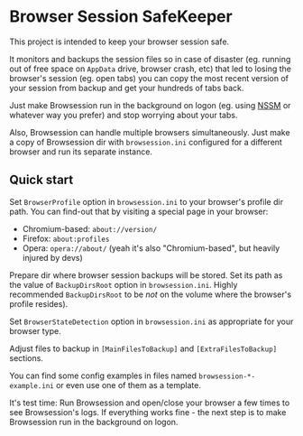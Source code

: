 Browser Session SafeKeeper
==========================

This project is intended to keep your browser session safe.

It monitors and backups the session files so in case of disaster (eg. running out of free space on `AppData` drive, browser crash, etc) that led to losing the browser's session (eg. open tabs) you can copy the most recent version of your session from backup and get your hundreds of tabs back.

Just make Browsession run in the background on logon (eg. using [NSSM](https://nssm.cc/) or whatever way you prefer) and stop worrying about your tabs.

Also, Browsession can handle multiple browsers simultaneously. Just make a copy of Browsession dir with `browsession.ini` configured for a different browser and run its separate instance.

Quick start
-----------

Set `BrowserProfile` option in `browsession.ini` to your browser's profile dir path. You can find-out that by visiting a special page in your browser:

- Chromium-based: `about://version/`
- Firefox: `about:profiles`
- Opera: `opera://about/` (yeah it's also "Chromium-based", but heavily injured by devs)

Prepare dir where browser session backups will be stored. Set its path as the value of `BackupDirsRoot` option in `browsession.ini`. Highly recommended `BackupDirsRoot` to be _not_ on the volume where the browser's profile resides).

Set `BrowserStateDetection` option in `browsession.ini` as appropriate for your browser type.

Adjust files to backup in `[MainFilesToBackup]` and `[ExtraFilesToBackup]` sections.

You can find some config examples in files named `browsession-*-example.ini` or even use one of them as a template.

It's test time: Run Browsession and open/close your browser a few times to see Browsession's logs. 
If everything works fine - the next step is to make Browsession run in the background on logon.
